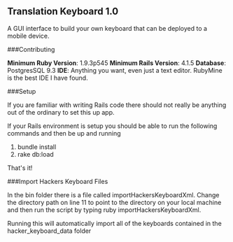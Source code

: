 Translation Keyboard 1.0
--

A GUI interface to build your own keyboard that can be deployed to a mobile device.

###Contributing

**Minimum Ruby Version**: 1.9.3p545
**Minimum Rails Version**: 4.1.5
**Database**: PostgresSQL 9.3
**IDE**: Anything you want, even just a text editor. RubyMine is the best IDE I have found.


###Setup

If you are familiar with writing Rails code there should not really be anything out of the ordinary to set this up app.

If your Rails environment is setup you should be able to run the following commands and then be up and running

1. bundle install
2. rake db:load

That's it!

###Import Hackers Keyboard Files

In the bin folder there is a file called importHackersKeyboardXml. Change the directory path on line 11 to point to the directory on your local machine and then run the script by typing ruby importHackersKeyboardXml.

Running this will automatically import all of the keyboards contained in the hacker_keyboard_data folder